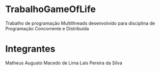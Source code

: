 # TrabalhoGameOfLife
Trabalho de programação Multithreads desenvolvido para disciplina de Programação Concorrente e Distribuída

# Integrantes
Matheus Augusto Macedo de Lima
Laís Pereira da Silva
